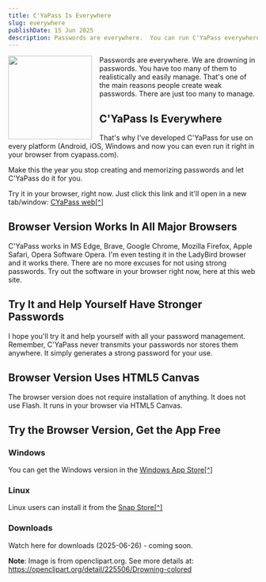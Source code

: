 ```yaml
---
title: C'YaPass Is Everywhere 
slug: everywhere 
publishDate: 15 Jun 2025
description: Passwords are everywhere.  You can run C'YaPass everywhere. 
---
```


<img src="/assets/blog/passDrown.png"  style="width: 169px; float: left;padding-right:15px;">

Passwords are everywhere. We are drowning in passwords. You have too many of them to realistically and easily manage.   That's one of the main reasons people create weak passwords.  There are just too many to manage.

## C'YaPass Is Everywhere
That's why I've developed C'YaPass for use on every platform (Android, iOS, Windows and now you can even run it right in your browser from cyapass.com).

Make this the year you stop creating and memorizing passwords and let C'YaPass do it for you.

Try it in your browser, right now.  Just click this link and it'll open in a new tab/window: <a href="http://cyapass.com/" target="_blank">CYaPass web[^]</a>

## Browser Version Works In All Major Browsers
C'YaPass works in MS Edge, Brave, Google Chrome, Mozilla Firefox, Apple Safari, Opera Software Opera.
I'm even testing it in the LadyBird browser and it works there.
There are no more excuses for not using strong passwords.  Try out the software in your browser right now, here at this web site.

## Try It and Help Yourself Have Stronger Passwords
I hope you'll try it and help yourself with all your password management.
Remember, C'YaPass never transmits your passwords nor stores them anywhere.  It simply generates a strong password for your use.

## Browser Version Uses HTML5 Canvas
The browser version does not require installation of anything.  It does not use Flash.  It runs in your browser via HTML5 Canvas.

## Try the Browser Version, Get the App Free

### Windows
You can get the Windows version in the <a href="https://apps.microsoft.com/detail/9pfd82d1z7rw?hl=en-us&gl=US" target="_blank">Windows App Store[^]</a>

### Linux
Linux users can install it from the <a href="https://snapcraft.io/cyapass" target="_blank">Snap Store[^]</a>

### Downloads
Watch here for downloads (2025-06-26) - coming soon.

**Note**: Image is from openclipart.org. See more details at: https://openclipart.org/detail/225506/Drowning-colored
